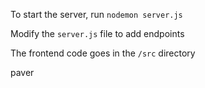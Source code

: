 To start the server, run `nodemon server.js`

Modify the `server.js` file to add endpoints

The frontend code goes in the `/src` directory

paver
